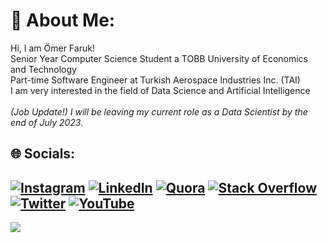 # 💫 About Me:
Hi, I am Ömer Faruk!<br>Senior Year Computer Science Student a TOBB University of Economics and Technology<br>
Part-time Software Engineer at Turkish Aerospace Industries Inc. (TAI)<br>
I am very interested in the field of Data Science and Artificial Intelligence <br> <br>
*(Job Update!) I will be leaving my current role as a Data Scientist by the end of July 2023.*
## 🌐 Socials:
[![Instagram](https://img.shields.io/badge/Instagram-%23E4405F.svg?logo=Instagram&logoColor=white)](https://instagram.com/omerfarukmerey) [![LinkedIn](https://img.shields.io/badge/LinkedIn-%230077B5.svg?logo=linkedin&logoColor=white)](https://linkedin.com/in/ömer-faruk-merey-8980b2204) [![Quora](https://img.shields.io/badge/Quora-%23B92B27.svg?logo=Quora&logoColor=white)](https://quora.com/profile/Ömer-Faruk-Merey) [![Stack Overflow](https://img.shields.io/badge/-Stackoverflow-FE7A16?logo=stack-overflow&logoColor=white)](https://stackoverflow.com/users/14270584) [![Twitter](https://img.shields.io/badge/Twitter-%231DA1F2.svg?logo=Twitter&logoColor=white)](https://twitter.com/realOFM) [![YouTube](https://img.shields.io/badge/YouTube-%23FF0000.svg?logo=YouTube&logoColor=white)](https://www.youtube.com/channel/UCIkVglXWl76GUY78f_lZ9qA) 
---
![](https://komarev.com/ghpvc/?username=OmerFarukMerey)
<!-- Proudly created with GPRM ( https://gprm.itsvg.in ) -->
